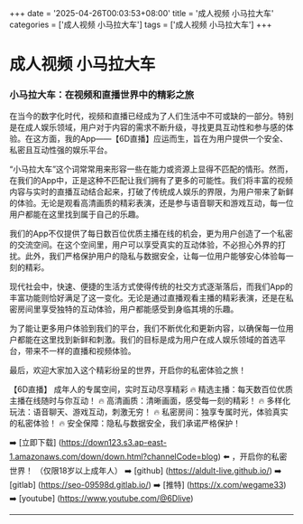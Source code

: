 +++
date = '2025-04-26T00:03:53+08:00'
title = '成人视频 小马拉大车'
categories = ['成人视频 小马拉大车']
tags = ['成人视频 小马拉大车']
+++

# 成人视频 小马拉大车

### 小马拉大车：在视频和直播世界中的精彩之旅

在当今的数字化时代，视频和直播已经成为了人们生活中不可或缺的一部分。特别是在成人娱乐领域，用户对于内容的需求不断升级，寻找更具互动性和参与感的体验。在这方面，我的App——【6D直播】应运而生，旨在为用户提供一个安全、私密且互动性强的娱乐平台。

“小马拉大车”这个词常常用来形容一些在能力或资源上显得不匹配的情形。然而，在我们的App中，正是这种不匹配让我们拥有了更多的可能性。我们将丰富的视频内容与实时的直播互动结合起来，打破了传统成人娱乐的界限，为用户带来了新鲜的体验。无论是观看高清画质的精彩表演，还是参与语音聊天和游戏互动，每一位用户都能在这里找到属于自己的乐趣。

我们的App不仅提供了每日数百位优质主播在线的机会，更为用户创造了一个私密的交流空间。在这个空间里，用户可以享受真实的互动体验，不必担心外界的打扰。此外，我们严格保护用户的隐私与数据安全，让每一位用户能够安心体验每一刻的精彩。

现代社会中，快速、便捷的生活方式使得传统的社交方式逐渐落后，而我们App的丰富功能则恰好满足了这一变化。无论是通过直播观看主播的精彩表演，还是在私密房间里享受独特的互动体验，用户都能感受到身临其境的乐趣。

为了能让更多用户体验到我们的平台，我们不断优化和更新内容，以确保每一位用户都能在这里找到新鲜和刺激。我们的目标是成为用户在成人娱乐领域的首选平台，带来不一样的直播和视频体验。

最后，欢迎大家加入这个精彩纷呈的世界，开启你的私密体验之旅！

【6D直播】
成年人的专属空间，实时互动尽享精彩
🔥 精选主播：每天数百位优质主播在线随时与你互动！
🔥 高清画质：清晰画面，感受每一刻的精彩！
🔥 多样化玩法：语音聊天、游戏互动，刺激无穷！
🔥 私密房间：独享专属时光，体验真实的私密体验！
🔥 安全保障：隐私与数据安全，我们承诺严格保护！

➡️ [立即下载] (https://down123.s3.ap-east-1.amazonaws.com/down/down.html?channelCode=blog) ⬅️ ，开启你的私密世界！ （仅限18岁以上成年人）
➡️ [github] (https://aldult-live.github.io/)
➡️ [gitlab] (https://seo-09598d.gitlab.io/)
➡️ [推特] (https://x.com/wegame33)
➡️ [youtube] (https://www.youtube.com/@6Dlive)

---
